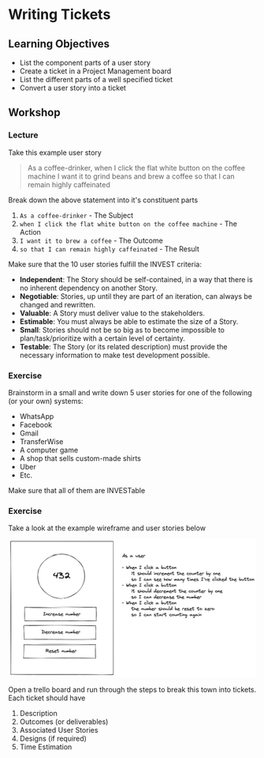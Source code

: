 # Writing Tickets

## Learning Objectives

- List the component parts of a user story
- Create a ticket in a Project Management board
- List the different parts of a well specified ticket
- Convert a user story into a ticket

## Workshop

### Lecture

Take this example user story

> As a coffee-drinker, when I click the flat white button on the coffee machine I want it to grind beans and brew a coffee so that I can remain highly caffeinated

Break down the above statement into it's constituent parts

1. `As a coffee-drinker` - The Subject
2. `when I click the flat white button on the coffee machine` - The Action
3. `I want it to brew a coffee` - The Outcome
4. `so that I can remain highly caffeinated` - The Result

Make sure that the 10 user stories fulfill the INVEST criteria:

- **Independent**: The Story should be self-contained, in a way that there is no inherent dependency on another Story.
- **Negotiable**: Stories, up until they are part of an iteration, can always be changed and rewritten.
- **Valuable**: A Story must deliver value to the stakeholders.
- **Estimable**: You must always be able to estimate the size of a Story.
- **Small**: Stories should not be so big as to become impossible to plan/task/prioritize with a certain level of certainty.
- **Testable**: The Story (or its related description) must provide the necessary information to make test development possible.

### Exercise

Brainstorm in a small and write down 5 user stories for one of the following
(or your own) systems:

- WhatsApp
- Facebook
- Gmail
- TransferWise
- A computer game
- A shop that sells custom-made shirts
- Uber
- Etc.

Make sure that all of them are INVESTable

### Exercise

Take a look at the example wireframe and user stories below

![Example project wireframe](./assets/button_user_story.png)

Open a trello board and run through the steps to break this town into tickets. Each ticket should have

1. Description
2. Outcomes (or deliverables)
3. Associated User Stories
4. Designs (if required)
5. Time Estimation
